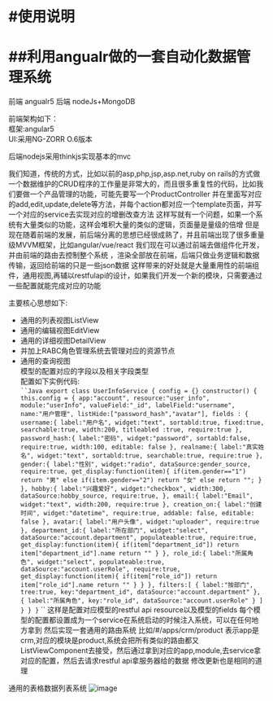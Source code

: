 #使用说明
====

##利用angualr做的一套自动化数据管理系统
====

前端 angualr5
后端 nodeJs+MongoDB

前端架构如下：<br>
   框架:angular5<br>
   UI:采用NG-ZORR O.6版本<br>

后端nodejs采用thinkjs实现基本的mvc


我们知道，传统的方式，比如以前的asp,php,jsp,asp.net,ruby on rails的方式做一个数据维护的CRUD程序的工作量是非常大的，而且很多重复性的代码，比如我们要做一个产品管理的功能，可能先要写一个ProductController
并在里面写对应的add,edit,update,delete等方法，并每个action都对应一个template页面，并写一个对应的service去实现对应的增删改查方法
这样写就有一个问题，如果一个系统有大量类似的功能，这样会堆积大量的类似的逻辑，页面量是量级的倍增
但是现在随着前端的发展，前后端分离的思想已经很成熟了，并且前端出现了很多重量级MVVM框架，比如angular/vue/react
我们现在可以通过前端去做组件化开发，并由前端的路由去控制整个系统
，渲染全部放在前端，后端只做业务逻辑和数据传输，返回给前端的只是一些json数据
这样带来的好处就是大量重用性的前端组件，通用视图,再辅以restfulapi的设计，如果我们开发一个新的模块，只需要通过一些配置就能完成对应的功能

主要核心思想如下:
  * 通用的列表视图ListView
  * 通用的编辑视图EditView
  * 通用的详细视图DetailView
  * 并加上RABC角色管理系统去管理对应的资源节点
  * 通用的查询视图<br>
    模型的配置对应的字段以及相关字段类型<br>
    配置如下实例代码:<br>
    ` ``Java
    export class UserInfoService {
	config = {}
    constructor() {
		this.config = {
			app:"account",
			resource:"user_info",
			module:"userInfo",
			valueField:"_id",
			labelField:"username",
			name:"用户管理",
			listHide:["password_hash","avatar"],
			fields : {
				username:{
					label:"用户名",
					widget:"text",
                    sortabld:true,
                    fixed:true,
					searchable:true,
					width:200,
					titleabled :true,
					require:true
				},
				password_hash:{
					label:"密码",
					widget:"password",
					sortabld:false,
					require:true,
					width:100,
					editable: false
				},
				realname:{
					label:"真实姓名",
					widget:"text",
					sortabld:true,
					searchable:true,
					require:true
				},
				gender:{
					label:"性别",
					widget:"radio",
					dataSource:gender_source,
					require:true,
					get_display:function(item){
						if(item.gender=="1")
							return "男"
						else if(item.gender=="2")
							return "女"
						else
							return "";
					}
				},
				hobby:{
					label:"兴趣爱好",
                    widget:"checkbox",
                    width:300,
					dataSource:hobby_source,
					require:true,
				},
				email:{
					label:"Email",
                    widget:"text",
                    width:200,
					require:true
				},
				creation_on:{
					label:"创建时间",
					widget:"datetime",
					require:true,
					addable: false,
		            editable: false
				},
				avatar:{
					label:"用户头像",
					widget:"uploader",
					require:true
				},
				department_id:{
					label:"所在部门",
					widget:"select",
					dataSource:"account.department",
					populateable:true,
					require:true,
					get_display:function(item){
						if(item["department_id"])
							return item["department_id"].name
						return ""
					}
				},
				role_id:{
					label:"所属角色",
					widget:"select",
					populateable:true,
					dataSource:"account.userRole",
					require:true,
					get_display:function(item){
						if(item["role_id"])
							return item["role_id"].name
						return ""
					}
				}
			},
			filters:[
				{
					label:"按部门",
					tree:true,
					key:"department_id",
					dataSource:"account.department"
				},
				{
					label:"所属角色",
					key:"role_id",
					dataSource:"account.userRole"
				}
			]
		}
    }
}
` ``
这样是配置对应模型的restful api resource以及模型的fields
每个模型的配置都设置成为一个service在系统启动的时候注入系统，可以在任何地方拿到
然后实现一套通用的路由系统
比如/#/apps/crm/product
表示app是crm,对应的模块是product,系统会把所有类似的路由都又
ListViewComponent去接受，然后通过拿到对应的app,module,去service拿对应的配置，然后去请求restful api拿服务器给的数据
修改更新也是相同的道理


通用的表格数据列表系统
![image](https://raw.githubusercontent.com/sunjianghong/clover-admin/master/screenshots/table-view.jpg)




